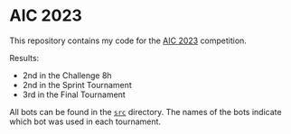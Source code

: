 # AIC 2023

This repository contains my code for the [AIC 2023](https://www.coliseum.ai/material?lang=en&tournament=aic2023) competition.

Results:
- 2nd in the Challenge 8h
- 2nd in the Sprint Tournament
- 3rd in the Final Tournament

All bots can be found in the [`src`](./src) directory. The names of the bots indicate which bot was used in each tournament.
